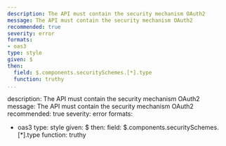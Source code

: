 ```yaml
---
description: The API must contain the security mechanism OAuth2
message: The API must contain the security mechanism OAuth2
recommended: true
severity: error
formats:
- oas3
type: style
given: $
then:
  field: $.components.securitySchemes.[*].type
  function: truthy
...
```

description: The API must contain the security mechanism OAuth2
message: The API must contain the security mechanism OAuth2
recommended: true
severity: error
formats:
- oas3
type: style
given: $
then:
  field: $.components.securitySchemes.[*].type
  function: truthy